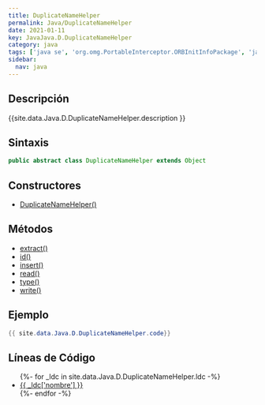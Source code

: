 ```yaml
---
title: DuplicateNameHelper
permalink: Java/DuplicateNameHelper
date: 2021-01-11
key: JavaJava.D.DuplicateNameHelper
category: java
tags: ['java se', 'org.omg.PortableInterceptor.ORBInitInfoPackage', 'java.corba', 'clase java', 'Java 1.0']
sidebar: 
  nav: java
---
```


## Descripción
{{site.data.Java.D.DuplicateNameHelper.description }}

## Sintaxis
~~~java
public abstract class DuplicateNameHelper extends Object
~~~

## Constructores
* [DuplicateNameHelper()](/Java/DuplicateNameHelper/DuplicateNameHelper/)

## Métodos
* [extract()](/Java/DuplicateNameHelper/extract)
* [id()](/Java/DuplicateNameHelper/id)
* [insert()](/Java/DuplicateNameHelper/insert)
* [read()](/Java/DuplicateNameHelper/read)
* [type()](/Java/DuplicateNameHelper/type)
* [write()](/Java/DuplicateNameHelper/write)

## Ejemplo
~~~java
{{ site.data.Java.D.DuplicateNameHelper.code}}
~~~

## Líneas de Código
<ul>
{%- for _ldc in site.data.Java.D.DuplicateNameHelper.ldc -%}
   <li>
       <a href="{{_ldc['url'] }}">{{ _ldc['nombre'] }}</a>
   </li>
{%- endfor -%}
</ul>
